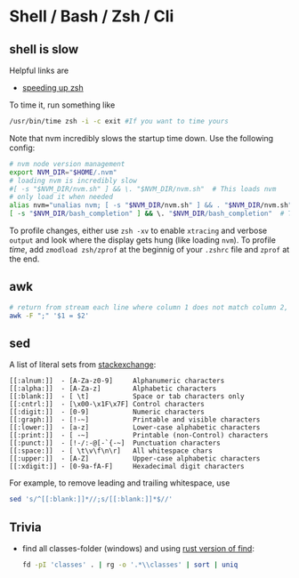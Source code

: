 # Shell / Bash / Zsh / Cli

## shell is slow

Helpful links are

- [speeding up zsh](https://blog.jonlu.ca/posts/speeding-up-zsh)

To time it, run something like

```bash
/usr/bin/time zsh -i -c exit #If you want to time yours
```

Note that nvm incredibly slows the startup time down. Use the following config:

```bash
# nvm node version management
export NVM_DIR="$HOME/.nvm"
# loading nvm is incredibly slow
#[ -s "$NVM_DIR/nvm.sh" ] && \. "$NVM_DIR/nvm.sh"  # This loads nvm
# only load it when needed
alias nvm="unalias nvm; [ -s "$NVM_DIR/nvm.sh" ] && . "$NVM_DIR/nvm.sh"; nvm $@"
[ -s "$NVM_DIR/bash_completion" ] && \. "$NVM_DIR/bash_completion"  # This loads nvm bash_completion
```

To profile changes, either use `zsh -xv` to enable `xtracing` and verbose `output` and look where the display gets hung (like loading `nvm`). To profile *time*, add  `zmodload zsh/zprof` at the beginnig of your `.zshrc` file and `zprof` at the end.

## awk

```bash
# return from stream each line where column 1 does not match column 2, separation character being ;
awk -F ";" '$1 = $2'
```

## sed

A list of literal sets from [stackexchange](https://unix.stackexchange.com/questions/102008/how-do-i-trim-leading-and-trailing-whitespace-from-each-line-of-some-output):

```quote
[[:alnum:]]  - [A-Za-z0-9]     Alphanumeric characters
[[:alpha:]]  - [A-Za-z]        Alphabetic characters
[[:blank:]]  - [ \t]           Space or tab characters only
[[:cntrl:]]  - [\x00-\x1F\x7F] Control characters
[[:digit:]]  - [0-9]           Numeric characters
[[:graph:]]  - [!-~]           Printable and visible characters
[[:lower:]]  - [a-z]           Lower-case alphabetic characters
[[:print:]]  - [ -~]           Printable (non-Control) characters
[[:punct:]]  - [!-/:-@[-`{-~]  Punctuation characters
[[:space:]]  - [ \t\v\f\n\r]   All whitespace chars
[[:upper:]]  - [A-Z]           Upper-case alphabetic characters
[[:xdigit:]] - [0-9a-fA-F]     Hexadecimal digit characters
```

For example, to remove leading and trailing whitespace, use

```bash
sed 's/^[[:blank:]]*//;s/[[:blank:]]*$//'
```

## Trivia

- find all classes-folder (windows) and using [rust version of find](https://github.com/sharkdp/fd):

    ```bash
    fd -pI 'classes' . | rg -o '.*\\classes' | sort | uniq
    ```
